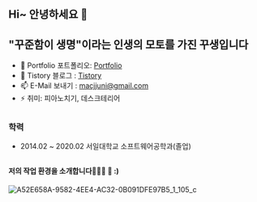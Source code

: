 ## Hi~ 안녕하세요 👋

## "꾸준함이 생명"이라는 인생의 모토를 가진 꾸생입니다 
- 🌱 Portfolio 포트폴리오: [Portfolio](https://www.juni-official.com/)
- 🙌 Tistory 블로그 : [Tistory](https://juni-official.tistory.com/)
- 📫 E-Mail 보내기 : macjjuni@gmail.com
- ⚡ 취미: 피아노치기, 데스크테리어
##
### 학력
- 2014.02 ~ 2020.02 서일대학교 소프트웨어공학과(졸업)
##
#### 저의 작업 환경을 소개합니다🧑🏻‍💻 📸 :) 
![A52E658A-9582-4EE4-AC32-0B091DFE97B5_1_105_c](https://user-images.githubusercontent.com/38034518/121360310-415b7e00-c96f-11eb-9d8f-754525113b70.jpeg)

